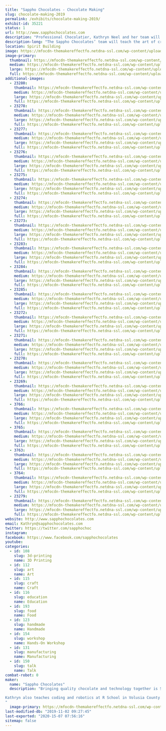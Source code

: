 ```yaml
---
title: "Sappho Chocolates - Chocolate Making"
slug: chocolate-making-2019
permalink: /exhibits/chocolate-making-2019/
exhibit-id: 35221
status: 1
url: http://www.sapphochocolates.com
description: "Professional Chocolatier, Kathryn Neel and her team will teach the art of creating molded chocolates using a variety of fun molds while discussing the art and science of chocolate making."
description-long: "The Sappho Chocolates’ team will teach the art of creating molded chocolates using a variety of fun molds. Workshop attendees will have fun learning about the science and history of making chocolate. The best part of the workshop is you get to keep what you make. This means you’ll get to keep close to a ¼ pound of quality chocolate. Tickets ($10) for this event can be purchased at the Sappho Table. There will be a total of 4 chocolate making workshops during the weekend (2 on Saturday and 2 on Sunday)."
location: Spirit Building
image: https://mfocdn-themakereffectfo.netdna-ssl.com/wp-content/uploads/2018/07/Castle-9709-600-by-556.jpg
image-primary:
  thumbnail: https://mfocdn-themakereffectfo.netdna-ssl.com/wp-content/uploads/2018/07/Castle-9709-600-by-556-150x150.jpg
  medium: https://mfocdn-themakereffectfo.netdna-ssl.com/wp-content/uploads/2018/07/Castle-9709-600-by-556-300x278.jpg
  large: https://mfocdn-themakereffectfo.netdna-ssl.com/wp-content/uploads/2018/07/Castle-9709-600-by-556.jpg
  full: https://mfocdn-themakereffectfo.netdna-ssl.com/wp-content/uploads/2018/07/Castle-9709-600-by-556.jpg
additional-images:
  - 23280:
    thumbnail: https://mfocdn-themakereffectfo.netdna-ssl.com/wp-content/uploads/2017/10/ChocolateDip-1-150x150.jpg
    medium: https://mfocdn-themakereffectfo.netdna-ssl.com/wp-content/uploads/2017/10/ChocolateDip-1.jpg
    large: https://mfocdn-themakereffectfo.netdna-ssl.com/wp-content/uploads/2017/10/ChocolateDip-1.jpg
    full: https://mfocdn-themakereffectfo.netdna-ssl.com/wp-content/uploads/2017/10/ChocolateDip-1.jpg
  - 23278:
    thumbnail: https://mfocdn-themakereffectfo.netdna-ssl.com/wp-content/uploads/2017/10/IMG_0883-150x150.jpg
    medium: https://mfocdn-themakereffectfo.netdna-ssl.com/wp-content/uploads/2017/10/IMG_0883-300x200.jpg
    large: https://mfocdn-themakereffectfo.netdna-ssl.com/wp-content/uploads/2017/10/IMG_0883-1024x683.jpg
    full: https://mfocdn-themakereffectfo.netdna-ssl.com/wp-content/uploads/2017/10/IMG_0883.jpg
  - 23277:
    thumbnail: https://mfocdn-themakereffectfo.netdna-ssl.com/wp-content/uploads/2017/10/IMG_0849-150x150.jpg
    medium: https://mfocdn-themakereffectfo.netdna-ssl.com/wp-content/uploads/2017/10/IMG_0849-300x200.jpg
    large: https://mfocdn-themakereffectfo.netdna-ssl.com/wp-content/uploads/2017/10/IMG_0849-1024x683.jpg
    full: https://mfocdn-themakereffectfo.netdna-ssl.com/wp-content/uploads/2017/10/IMG_0849.jpg
  - 23276:
    thumbnail: https://mfocdn-themakereffectfo.netdna-ssl.com/wp-content/uploads/2017/10/IMG_0760-150x150.jpg
    medium: https://mfocdn-themakereffectfo.netdna-ssl.com/wp-content/uploads/2017/10/IMG_0760-300x200.jpg
    large: https://mfocdn-themakereffectfo.netdna-ssl.com/wp-content/uploads/2017/10/IMG_0760-1024x683.jpg
    full: https://mfocdn-themakereffectfo.netdna-ssl.com/wp-content/uploads/2017/10/IMG_0760.jpg
  - 23275:
    thumbnail: https://mfocdn-themakereffectfo.netdna-ssl.com/wp-content/uploads/2017/10/IMG_0667-150x150.jpg
    medium: https://mfocdn-themakereffectfo.netdna-ssl.com/wp-content/uploads/2017/10/IMG_0667-300x200.jpg
    large: https://mfocdn-themakereffectfo.netdna-ssl.com/wp-content/uploads/2017/10/IMG_0667-1024x683.jpg
    full: https://mfocdn-themakereffectfo.netdna-ssl.com/wp-content/uploads/2017/10/IMG_0667.jpg
  - 23274:
    thumbnail: https://mfocdn-themakereffectfo.netdna-ssl.com/wp-content/uploads/2017/10/IMG_0765-150x150.jpg
    medium: https://mfocdn-themakereffectfo.netdna-ssl.com/wp-content/uploads/2017/10/IMG_0765-300x200.jpg
    large: https://mfocdn-themakereffectfo.netdna-ssl.com/wp-content/uploads/2017/10/IMG_0765-1024x683.jpg
    full: https://mfocdn-themakereffectfo.netdna-ssl.com/wp-content/uploads/2017/10/IMG_0765.jpg
  - 23273:
    thumbnail: https://mfocdn-themakereffectfo.netdna-ssl.com/wp-content/uploads/2017/10/IMG_0835-150x150.jpg
    medium: https://mfocdn-themakereffectfo.netdna-ssl.com/wp-content/uploads/2017/10/IMG_0835-300x200.jpg
    large: https://mfocdn-themakereffectfo.netdna-ssl.com/wp-content/uploads/2017/10/IMG_0835-1024x683.jpg
    full: https://mfocdn-themakereffectfo.netdna-ssl.com/wp-content/uploads/2017/10/IMG_0835.jpg
  - 23283:
    thumbnail: https://mfocdn-themakereffectfo.netdna-ssl.com/wp-content/uploads/2017/10/IMG_20151122_150755-150x150.jpg
    medium: https://mfocdn-themakereffectfo.netdna-ssl.com/wp-content/uploads/2017/10/IMG_20151122_150755-300x225.jpg
    large: https://mfocdn-themakereffectfo.netdna-ssl.com/wp-content/uploads/2017/10/IMG_20151122_150755-1024x768.jpg
    full: https://mfocdn-themakereffectfo.netdna-ssl.com/wp-content/uploads/2017/10/IMG_20151122_150755.jpg
  - 23284:
    thumbnail: https://mfocdn-themakereffectfo.netdna-ssl.com/wp-content/uploads/2017/10/20151019_124844-150x150.jpg
    medium: https://mfocdn-themakereffectfo.netdna-ssl.com/wp-content/uploads/2017/10/20151019_124844-300x169.jpg
    large: https://mfocdn-themakereffectfo.netdna-ssl.com/wp-content/uploads/2017/10/20151019_124844-1024x576.jpg
    full: https://mfocdn-themakereffectfo.netdna-ssl.com/wp-content/uploads/2017/10/20151019_124844.jpg
  - 23285:
    thumbnail: https://mfocdn-themakereffectfo.netdna-ssl.com/wp-content/uploads/2017/10/IMG_0475-150x150.jpg
    medium: https://mfocdn-themakereffectfo.netdna-ssl.com/wp-content/uploads/2017/10/IMG_0475-300x200.jpg
    large: https://mfocdn-themakereffectfo.netdna-ssl.com/wp-content/uploads/2017/10/IMG_0475.jpg
    full: https://mfocdn-themakereffectfo.netdna-ssl.com/wp-content/uploads/2017/10/IMG_0475.jpg
  - 23272:
    thumbnail: https://mfocdn-themakereffectfo.netdna-ssl.com/wp-content/uploads/2017/10/IMG_0814-150x150.jpg
    medium: https://mfocdn-themakereffectfo.netdna-ssl.com/wp-content/uploads/2017/10/IMG_0814-300x200.jpg
    large: https://mfocdn-themakereffectfo.netdna-ssl.com/wp-content/uploads/2017/10/IMG_0814-1024x683.jpg
    full: https://mfocdn-themakereffectfo.netdna-ssl.com/wp-content/uploads/2017/10/IMG_0814.jpg
  - 23271:
    thumbnail: https://mfocdn-themakereffectfo.netdna-ssl.com/wp-content/uploads/2017/10/dr-who-1-150x150.jpg
    medium: https://mfocdn-themakereffectfo.netdna-ssl.com/wp-content/uploads/2017/10/dr-who-1-300x225.jpg
    large: https://mfocdn-themakereffectfo.netdna-ssl.com/wp-content/uploads/2017/10/dr-who-1-1024x768.jpg
    full: https://mfocdn-themakereffectfo.netdna-ssl.com/wp-content/uploads/2017/10/dr-who-1.jpg
  - 23270:
    thumbnail: https://mfocdn-themakereffectfo.netdna-ssl.com/wp-content/uploads/2017/10/IMG_0492-150x150.jpg
    medium: https://mfocdn-themakereffectfo.netdna-ssl.com/wp-content/uploads/2017/10/IMG_0492-300x200.jpg
    large: https://mfocdn-themakereffectfo.netdna-ssl.com/wp-content/uploads/2017/10/IMG_0492.jpg
    full: https://mfocdn-themakereffectfo.netdna-ssl.com/wp-content/uploads/2017/10/IMG_0492.jpg
  - 23269:
    thumbnail: https://mfocdn-themakereffectfo.netdna-ssl.com/wp-content/uploads/2017/10/2015-12-01-17.31.36-1-150x150.jpg
    medium: https://mfocdn-themakereffectfo.netdna-ssl.com/wp-content/uploads/2017/10/2015-12-01-17.31.36-1-300x199.jpg
    large: https://mfocdn-themakereffectfo.netdna-ssl.com/wp-content/uploads/2017/10/2015-12-01-17.31.36-1-1024x681.jpg
    full: https://mfocdn-themakereffectfo.netdna-ssl.com/wp-content/uploads/2017/10/2015-12-01-17.31.36-1.jpg
  - 3766:
    thumbnail: https://mfocdn-themakereffectfo.netdna-ssl.com/wp-content/uploads/2015/06/GraduateBadge_CC_print-150x150.jpg
    medium: https://mfocdn-themakereffectfo.netdna-ssl.com/wp-content/uploads/2015/06/GraduateBadge_CC_print.jpg
    large: https://mfocdn-themakereffectfo.netdna-ssl.com/wp-content/uploads/2015/06/GraduateBadge_CC_print.jpg
    full: https://mfocdn-themakereffectfo.netdna-ssl.com/wp-content/uploads/2015/06/GraduateBadge_CC_print.jpg
  - 3765:
    thumbnail: https://mfocdn-themakereffectfo.netdna-ssl.com/wp-content/uploads/2015/06/odd-chocolate-photo-150x150.jpg
    medium: https://mfocdn-themakereffectfo.netdna-ssl.com/wp-content/uploads/2015/06/odd-chocolate-photo-300x224.jpg
    large: https://mfocdn-themakereffectfo.netdna-ssl.com/wp-content/uploads/2015/06/odd-chocolate-photo.jpg
    full: https://mfocdn-themakereffectfo.netdna-ssl.com/wp-content/uploads/2015/06/odd-chocolate-photo.jpg
  - 3763:
    thumbnail: https://mfocdn-themakereffectfo.netdna-ssl.com/wp-content/uploads/2015/06/20-sided-di-1-150x150.jpg
    medium: https://mfocdn-themakereffectfo.netdna-ssl.com/wp-content/uploads/2015/06/20-sided-di-1-292x300.jpg
    large: https://mfocdn-themakereffectfo.netdna-ssl.com/wp-content/uploads/2015/06/20-sided-di-1.jpg
    full: https://mfocdn-themakereffectfo.netdna-ssl.com/wp-content/uploads/2015/06/20-sided-di-1.jpg
  - 3764:
    thumbnail: https://mfocdn-themakereffectfo.netdna-ssl.com/wp-content/uploads/2015/06/Chocolate-Making-175-150x150.jpg
    medium: https://mfocdn-themakereffectfo.netdna-ssl.com/wp-content/uploads/2015/06/Chocolate-Making-175-300x200.jpg
    large: https://mfocdn-themakereffectfo.netdna-ssl.com/wp-content/uploads/2015/06/Chocolate-Making-175-1024x683.jpg
    full: https://mfocdn-themakereffectfo.netdna-ssl.com/wp-content/uploads/2015/06/Chocolate-Making-175.jpg
  - 23279:
    thumbnail: https://mfocdn-themakereffectfo.netdna-ssl.com/wp-content/uploads/2017/10/IMG_0527-150x150.jpg
    medium: https://mfocdn-themakereffectfo.netdna-ssl.com/wp-content/uploads/2017/10/IMG_0527-300x200.jpg
    large: https://mfocdn-themakereffectfo.netdna-ssl.com/wp-content/uploads/2017/10/IMG_0527.jpg
    full: https://mfocdn-themakereffectfo.netdna-ssl.com/wp-content/uploads/2017/10/IMG_0527.jpg
website: http://www.sapphochocolates.com
email: Kathryn@sapphochocolates.com
twitter: https://twitter.com/sapphochoc
instagram: 
facebook: https://www.facebook.com/sapphochocolates
youtube: 
categories:
  - id: 108
    slug: 3d-printing
    name: 3D Printing
  - id: 112
    slug: art
    name: Art
  - id: 115
    slug: craft
    name: Craft
  - id: 116
    slug: education
    name: Education
  - id: 193
    slug: food
    name: Food
  - id: 123
    slug: handmade
    name: Handmade
  - id: 154
    slug: workshop
    name: Hands-On Workshop
  - id: 131
    slug: manufacturing
    name: Manufacturing
  - id: 150
    slug: talk
    name: Talk
combat-robot: 0
maker:
  name: "Sappho Chocolates"
  description: "Bringing quality chocolate and technology together is Sappho Chocolates’ passion. They use a 3D printer and vacuforming to create their own chocolate molds. Kathryn Neel, Professional Chocolatier, has been making chocolates for over 20 years as gifts for friends and family. Her two business partners, Charlotte Lambert and Darlene Duncan, tasted Kathryn’s chocolates and asked her why she wasn’t selling them. This was the beginning of Sappho Chocolates. 

Kathryn also teaches coding and robotics at R School in Volusia County.
"
  image-primary: https://mfocdn-themakereffectfo.netdna-ssl.com/wp-content/uploads/2017/10/Alafaya-Library-150-BY-150.jpg
last-modified-db: "2019-11-02 09:27:45"
last-exported: "2020-15-07 07:56:16"
sitemap: false
---
```

